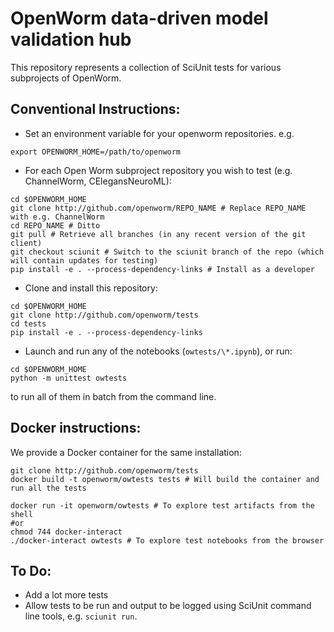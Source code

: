 # OpenWorm data-driven model validation hub

This repository represents a collection of SciUnit tests for various subprojects of OpenWorm.   

## Conventional Instructions:
- Set an environment variable for your openworm repositories. e.g. 
```
export OPENWORM_HOME=/path/to/openworm
```

- For each Open Worm subproject repository you wish to test (e.g. ChannelWorm, CElegansNeuroML):
```
cd $OPENWORM_HOME
git clone http://github.com/openworm/REPO_NAME # Replace REPO_NAME with e.g. ChannelWorm
cd REPO_NAME # Ditto
git pull # Retrieve all branches (in any recent version of the git client)
git checkout sciunit # Switch to the sciunit branch of the repo (which will contain updates for testing)
pip install -e . --process-dependency-links # Install as a developer
```

- Clone and install this repository: 
```
cd $OPENWORM_HOME
git clone http://github.com/openworm/tests
cd tests
pip install -e . --process-dependency-links
```

- Launch and run any of the notebooks (`owtests/\*.ipynb`), or run:
```
cd $OPENWORM_HOME
python -m unittest owtests
``` 
to run all of them in batch from the command line.  

## Docker instructions:
We provide a Docker container for the same installation:
```
git clone http://github.com/openworm/tests
docker build -t openworm/owtests tests # Will build the container and run all the tests

docker run -it openworm/owtests # To explore test artifacts from the shell
#or
chmod 744 docker-interact
./docker-interact owtests # To explore test notebooks from the browser
```

## To Do:
- Add a lot more tests
- Allow tests to be run and output to be logged using SciUnit command line tools, e.g. `sciunit run`.  
